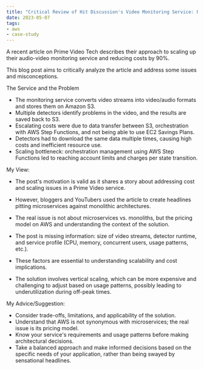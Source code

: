 ```yaml
---
title: "Critical Review of Hit Discussion's Video Monitoring Service: Pitfalls of Blaming Microservices"
date: 2023-05-07
tags:
- aws
- case-study
---
```


A recent article on Prime Video Tech describes their approach to scaling up their audio-video monitoring service and reducing costs by 90%.

This blog post aims to critically analyze the article and address some issues and misconceptions.

The Service and the Problem

- The monitoring service converts video streams into video/audio formats and stores them on Amazon S3.
- Multiple detectors identify problems in the video, and the results are saved back to S3.
- Escalating costs were due to data transfer between S3, orchestration with AWS Step Functions, and not being able to use EC2 Savings Plans.
- Detectors had to download the same data multiple times, causing high costs and inefficient resource use.
- Scaling bottleneck: orchestration management using AWS Step Functions led to reaching account limits and charges per state transition.

My View:

- The post's motivation is valid as it shares a story about addressing cost and scaling issues in a Prime Video service.
- However, bloggers and YouTubers used the article to create headlines pitting microservices against monolithic architectures.
- The real issue is not about microservices vs. monoliths, but the pricing model on AWS and understanding the context of the solution.

- The post is missing information: size of video streams, detector runtime, and service profile (CPU, memory, concurrent users, usage patterns, etc.).
- These factors are essential to understanding scalability and cost implications.
- The solution involves vertical scaling, which can be more expensive and challenging to adjust based on usage patterns, possibly leading to underutilization during off-peak times.

My Advice/Suggestion:

- Consider trade-offs, limitations, and applicability of the solution.
- Understand that AWS is not synonymous with microservices; the real issue is its pricing model.
- Know your service's requirements and usage patterns before making architectural decisions.
- Take a balanced approach and make informed decisions based on the specific needs of your application, rather than being swayed by sensational headlines.
